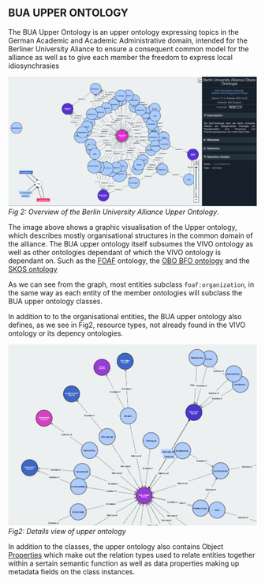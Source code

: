 ## BUA UPPER ONTOLOGY

The BUA Upper Ontology is an upper ontology expressing topics in the German Academic and Academic Administrative domain, intended for the Berliner University Aliance to ensure a consequent common model for the alliance as well as to give each member the freedom to express local idiosynchrasies

![Fig1: Overview of the Berlin University Alliance Upper Ontology](images/bua-upper-vowl.png)
*Fig 2: Overview of the Berlin University Alliance Upper Ontology*.

The image above shows a graphic visualisation of the Upper ontology, which describes mostly organisational structures in the common domain of the alliance.
The BUA upper ontology itself subsumes the VIVO ontology as well as other ontologies dependant of which the VIVO ontology is dependant on. Such as the [FOAF](http://xmlns.com/foaf/0.1/) ontology, the [OBO BFO ontology](https://ontobee.org/ontology/BFO)	and the [SKOS ontology](https://www.w3.org/2009/08/skos-reference/skos.html)

As we can see from the graph, most entities subclass `foaf:organization`, in the same way as each entity of the member ontologies will subclass the BUA upper ontology classes.

In addition to to the organisational entities, the BUA upper ontology also defines, as we see in Fig2, resource types, not already found in the VIVO ontology or its depency ontologies.

![Fig2: Details view of upper ontology](images/bua-vowl-details.png)
*Fig2: Details view of upper ontology*

In addition to the classes, the upper ontology also contains Object [Properties](https://www.w3.org/TR/owl-ref/#Property) which make out the relation types used to relate entities together within a sertain semantic function as well as data properties making up metadata fields on the class instances.